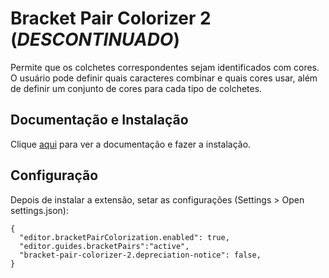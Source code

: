 # Bracket Pair Colorizer 2 (_DESCONTINUADO_)

Permite que os colchetes correspondentes sejam identificados com cores. O usuário pode definir quais caracteres combinar e quais cores usar, além de definir um conjunto de cores para cada tipo de colchetes.

## Documentação e Instalação

Clique [aqui](https://marketplace.visualstudio.com/items?itemName=CoenraadS.bracket-pair-colorizer-2) para ver a documentação e fazer a instalação.

## Configuração

Depois de instalar a extensão, setar as configurações (Settings > Open settings.json):

```
{
  "editor.bracketPairColorization.enabled": true,
  "editor.guides.bracketPairs":"active",
  "bracket-pair-colorizer-2.depreciation-notice": false,
}
```